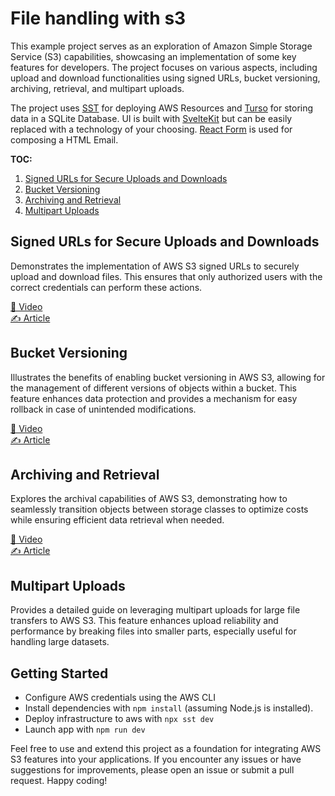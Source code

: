# File handling with s3

This example project serves as an exploration of Amazon Simple Storage Service (S3) capabilities, showcasing an implementation of some key features for developers. The project focuses on various aspects, including upload and download functionalities using signed URLs, bucket versioning, archiving, retrieval, and multipart uploads.

The project uses [SST](https://sst.dev) for deploying AWS Resources and [Turso](https://turso.tech) for storing data in a SQLite Database.
UI is built with [SvelteKit](https://kit.svelte.dev/) but can be easily replaced with a technology of your choosing. [React Form](https://react.email/) is used for
composing a HTML Email.

**TOC:**

1. [Signed URLs for Secure Uploads and Downloads](#signed-urls-for-secure-uploads-and-downloads)
2. [Bucket Versioning](#bucket-versioning)
3. [Archiving and Retrieval](#archiving-and-retrieval)
4. [Multipart Uploads](#multipart-uploads)

## Signed URLs for Secure Uploads and Downloads

Demonstrates the implementation of AWS S3 signed URLs to securely upload and download files. This ensures that only authorized users with the correct credentials can perform these actions.

[🎥 Video](https://www.youtube.com/watch?v=1nmJldXxgGY) <br/>
[✍️ Article](https://exanubes/blog/upload-and-download-files-using-signed-urls)

## Bucket Versioning

Illustrates the benefits of enabling bucket versioning in AWS S3, allowing for the management of different versions of objects within a bucket. This feature enhances data protection and provides a mechanism for easy rollback in case of unintended modifications.

[🎥 Video](https://youtu.be/pS3OD_G7LxQ) <br/>
[✍️ Article](https://exanubes/blog/versioning-documents-in-amazon-s3)

## Archiving and Retrieval

Explores the archival capabilities of AWS S3, demonstrating how to seamlessly transition objects between storage classes to optimize costs while ensuring efficient data retrieval when needed.

[🎥 Video](https://youtu.be/Bqegwv7DDas) <br/>
[✍️ Article](https://exanubes/blog/s3-lifecycle-rules-archiving-and-retrieval)

## Multipart Uploads

Provides a detailed guide on leveraging multipart uploads for large file transfers to AWS S3. This feature enhances upload reliability and performance by breaking files into smaller parts, especially useful for handling large datasets.

## Getting Started

- Configure AWS credentials using the AWS CLI
- Install dependencies with `npm install` (assuming Node.js is installed).
- Deploy infrastructure to aws with `npx sst dev`
- Launch app with `npm run dev`

Feel free to use and extend this project as a foundation for integrating AWS S3 features into your applications. If you encounter any issues or have suggestions for improvements, please open an issue or submit a pull request. Happy coding!
